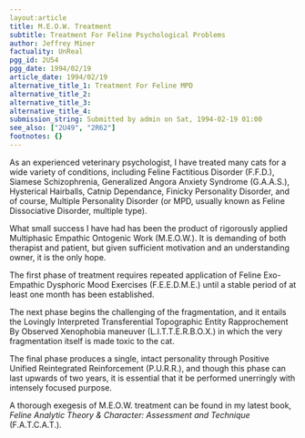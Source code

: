 ```yaml
---
layout:article
title: M.E.O.W. Treatment
subtitle: Treatment For Feline Psychological Problems
author: Jeffrey Miner
factuality: UnReal
pgg_id: 2U54
pgg_date: 1994/02/19
article_date: 1994/02/19
alternative_title_1: Treatment For Feline MPD
alternative_title_2: 
alternative_title_3: 
alternative_title_4: 
submission_string: Submitted by admin on Sat, 1994-02-19 01:00
see_also: ["2U49", "2R62"]
footnotes: {}
---
```

<div>
<p>As an experienced veterinary psychologist, I have treated many cats for a wide variety of conditions, including Feline Factitious Disorder (F.F.D.), Siamese Schizophrenia, Generalized Angora Anxiety Syndrome (G.A.A.S.), Hysterical Hairballs, Catnip Dependance, Finicky Personality Disorder, and of course, Multiple Personality Disorder (or MPD, usually known as Feline Dissociative Disorder, multiple type).</p>
<p>What small success I have had has been the product of rigorously applied Multiphasic Empathic Ontogenic Work (M.E.O.W.). It is demanding of both therapist and patient, but given sufficient motivation and an understanding owner, it is the only hope.</p>
<p>The first phase of treatment requires repeated application of Feline Exo-Empathic Dysphoric Mood Exercises (F.E.E.D.M.E.) until a stable period of at least one month has been established.</p>
<p>The next phase begins the challenging of the fragmentation, and it entails the Lovingly Interpreted Transferential Topographic Entity Rapprochement By Observed Xenophobia maneuver (L.I.T.T.E.R.B.O.X.) in which the very fragmentation itself is made toxic to the cat.</p>
<p>The final phase produces a single, intact personality through Positive Unified Reintegrated Reinforcement (P.U.R.R.), and though this phase can last upwards of two years, it is essential that it be performed unerringly with intensely focused purpose.</p>
<p>A thorough exegesis of M.E.O.W. treatment can be found in my latest book, <em>Feline Analytic Theory &amp; Character: Assessment and Technique</em> (F.A.T.C.A.T.).</p>
</div>
